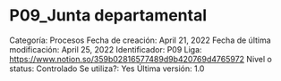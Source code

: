 # P09_Junta departamental

Categoría: Procesos
Fecha de creación: April 21, 2022
Fecha de última modificación: April 25, 2022
Identificador: P09
Liga: https://www.notion.so/359b02816577489d9b420769d4765972
Nivel o status: Controlado
Se utiliza?: Yes
Última versión: 1.0